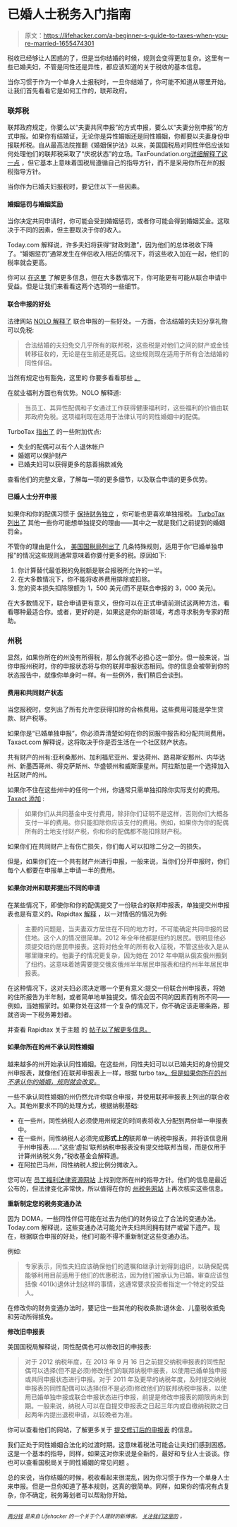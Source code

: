# 已婚人士税务入门指南

> 原文：<https://lifehacker.com/a-beginner-s-guide-to-taxes-when-you-re-married-1655474301>

税收已经够让人困惑的了，但是当你结婚的时候，规则会变得更加复杂。这里有一些已婚夫妇，不管是同性还是异性，都应该知道的关于税收的基本信息。



当你习惯于作为一个单身人士报税时，一旦你结婚了，你可能不知道从哪里开始。让我们首先看看它是如何工作的，联邦政府。

### 联邦税

联邦政府规定，你要么以“夫妻共同申报”的方式申报，要么以“夫妻分别申报”的方式申报。如果你有结婚证，无论你是异性婚姻还是同性婚姻，你都要以夫妻身份申报联邦税。自从最高法院推翻《婚姻保护法》以来，美国国税局对同性伴侣应该如何处理他们的联邦税采取了“庆祝状态”的立场。TaxFoundation.org[详细解释了这一点](http://taxfoundation.org/article/irs-issues-state-celebration-guidance-same-sex-couples-further-guidance-24-states-may-be-required) ，但它基本上意味着国税局遵循自己的指导方针，而不是采用你所在州的报税指导方针。

当你作为已婚夫妇报税时，要记住以下一些因素。

#### 婚姻惩罚与婚姻奖励

当你决定共同申请时，你可能会受到婚姻惩罚，或者你可能会得到婚姻奖金。这取决于不同的因素，但主要取决于你的收入。

Today.com 解释说，许多夫妇将获得“财政刺激”，因为他们的总体税收下降了。“婚姻惩罚”通常发生在伴侣收入相近的情况下，将这些收入加在一起，他们的税率就会更高。

你可以 [在这里](http://www.today.com/money/most-common-tax-surprises-same-sex-couples-2D79330791) 了解更多信息，但在大多数情况下，你可能更有可能从联合申请中受益。但是让我们来看看这两个选项的一些细节。

#### 联合申报的好处

法律网站 [NOLO 解释了](http://www.nolo.com/legal-encyclopedia/tax-issues-same-sex-gay-couples-32290.html) 联合申报的一些好处。一方面，合法结婚的夫妇分享礼物可以免税:

> 合法结婚的夫妇免交几乎所有的联邦税，这些税是对他们之间的财产或金钱转移征收的，无论是在生前还是死后。这些规则现在适用于所有合法结婚的同性伴侣。

当然有规定也有豁免，这里的 你要多看看那些 [。](http://www.nolo.com/legal-encyclopedia/estate-gift-tax-faq-29136.html)

在就业福利方面也有优势。NOLO 解释道:

> 当员工、其异性配偶和子女通过工作获得健康福利时，这些福利的价值由联邦政府免税。这项福利现在适用于法律认可的同性婚姻中的配偶。

TurboTax [指出了](https://turbotax.intuit.com/tax-tools/tax-tips/Family/7-Tax-Advantages-of-Getting-Married-/INF17870.html) 的一些附加优点:

*   失业的配偶可以有个人退休帐户
*   婚姻可以保护财产
*   已婚夫妇可以获得更多的慈善捐款减免

查看他们的完整文章，了解每一项的更多细节，以及联合申请的更多优势。

#### 已婚人士分开申报

如果你和你的配偶习惯于 [保持财务独立](https://lifehacker.com/how-to-manage-finances-when-you-re-shacking-up-1546952031) ，你可能也更喜欢单独报税。 [TurboTax 列出了](https://turbotax.intuit.com/tax-tools/tax-tips/Family/When-Married-Filing-Separately-Will-Save-You-Taxes/INF22492.html) 其他一些你可能想单独提交的理由——其中之一就是我们之前提到的婚姻罚金。

不管你的理由是什么， [美国国税局列出了](http://www.irs.gov/publications/p17/ch02.html) 几条特殊规则，适用于你“已婚单独申报”的情况这些规则通常意味着你要付更多的税。原因如下:

1.  你计算替代最低税的免税额是联合报税所允许的一半。
2.  在大多数情况下，你不能将收养费用排除或扣除。
3.  您的资本损失扣除限额为 1，500 美元(而不是联合申报的 3，000 美元)。

在大多数情况下，联合申请更有意义，但你可以在正式申请前测试这两种方法，看看哪种最适合你。或者，更好的是，如果这是你的新领域，考虑寻求税务专家的帮助。

### 州税

显然，如果你所在的州没有所得税，那么你就不必担心这一部分。但一般来说，当你申报州税时，你的申报状态将与你的联邦申报状态相同。你的信息会被带到你的状态报告中，就像你单身时一样。有一些例外，我们稍后会谈到。

#### 费用和共同财产状态

当您报税时，您列出了所有允许您获得扣除的合格费用。这些费用可能是学生贷款、财产税等。

如果你是“已婚单独申报”，你必须弄清楚如何在你的回报中报告和分配共同费用。Taxact.com 解释说，这将取决于你是否生活在一个社区财产状态。

共有财产的州有:亚利桑那州、加利福尼亚州、爱达荷州、路易斯安那州、内华达州、新墨西哥州、得克萨斯州、华盛顿州和威斯康星州。阿拉斯加是一个选择加入社区财产的州。

如果你不住在这些州中的任何一个州，你通常只需单独扣除你实际支付的费用。 [Taxact 添加](http://www.taxact.com/tax-information/tax-topics/q&as-for-recently-married-or-divorced-taxpayers.asp) :

> 如果你们从共同基金中支付费用，除非你们证明不是这样，否则你们大概各支付一半的费用。你只能扣除你应该支付的费用。例如，如果你为你的配偶所有的土地支付财产税，你和你的配偶都不能扣除财产税。

如果你们在共同财产上有伤亡损失，你们每人可以扣除二分之一的损失。

但是，如果你们在一个共有财产州进行申报，一般来说，当你们分开申报时，你们每个人都要在申报单上申请一半的费用。

#### 如果你对州和联邦提出不同的申请

在某些情况下，即使你和你的配偶提交了一份联合的联邦申报表，单独提交州申报表也是有意义的。Rapidtax [解释](http://www.rapidtax.com/blog/how-to-file-taxes-when-your-spouse-lives-in-a-different-state/#.VFe1ivRQ47Z) ，以一对情侣的情况为例:

> 主要的问题是，当夫妻双方居住在不同的地方时，不可能确定共同申报的居住地。这个人的情况很简单。2012 年全年他都是纽约的居民。很明显他必须提交纽约居民申报表。这将对他全年的所有收入征税，不管这些收入是从哪里赚来的。他妻子的情况更复杂，因为她在 2012 年中期从俄亥俄州搬到了纽约。这意味着她需要提交俄亥俄州半年居民申报表和纽约州半年居民申报表。

在这种情况下，这对夫妇必须决定哪一个更有意义:提交一份联合州申报表，将她的住所报告为半年制，或者简单地单独提交。情况会因不同的因素而有所不同——例如，当她搬家时。如果你处在这样一个复杂的情况下，你不确定该走哪条路，那就咨询一下税务筹划者。

并查看 Rapidtax 关于主题 的 [帖子以了解更多信息。](http://www.rapidtax.com/blog/how-to-file-taxes-when-your-spouse-lives-in-a-different-state/#.VFe1ivRQ47Z)

#### 如果你所在的州不承认同性婚姻

越来越多的州开始承认同性婚姻。在这些州，同性夫妇可以以已婚夫妇的身份提交州申报表，就像他们在联邦申报表上一样，根据 turbo tax[。但是如果你所在的州*不承认你的婚姻，规则就会改变。*](https://ttlc.intuit.com/questions/1917998-as-a-same-sex-couple-what-filing-status-should-we-choose-on-our-state-return)

一些不承认同性婚姻的州仍然允许你联合申报，并使用联邦申报表上列出的联合收入。其他州要求不同的处理方式，根据纳税基础:

*   在一些州，同性纳税人必须使用州规定的时间表将收入分配到两份单一申报表中。
*   在一些州，同性纳税人必须完成**形式上的**联邦单一纳税申报表，并将该信息用于州申报表……“这些‘虚拟’联邦纳税申报表没有提交给联邦当局，而是仅用于计算州纳税义务，”税收基金会解释道。
*   在阿拉巴马州，同性纳税人按比例分摊收入。

您可以在 [员工福利法律资源网站](http://benefitsattorney.com/charts/state-taxes-and-married-same-sex-couples/) 上找到您所在州的指导方针。他们的信息是最近公布的，但法律变化非常快，所以值得在你的 [州税务网站](http://www.irs.gov/Businesses/Small-Businesses-&-Self-Employed/State-Links-1) 上再次核实这些信息。

**重新制定您的税务变通办法**

因为 DOMA，一些同性伴侣可能在过去为他们的财务设立了合法的变通办法。Today.com 解释说，这些变通办法可能允许夫妇共同拥有财产或留下遗产。现在，根据联合申报的好处，他们可能不得不重新制定这些变通办法。

例如:

> 专家表示，同性夫妇应该确保他们的遗嘱和继承计划得到组织，以确保配偶能够利用目前适用于他们的优惠税法，因为他们被承认为已婚。审查应该包括像 401(k)退休计划这样的事情，这通常要求投资者指定一个特定的受益人。

在修改你的财务变通办法时，要记住一些其他的税收条款:退休金、儿童税收抵免和劳动所得抵免。

**修改旧申报表**

美国国税局解释说，同性配偶也可以修改旧的申报表:

> 对于 2012 纳税年度，在 2013 年 9 月 16 日之前提交纳税申报表的同性配偶可以选择(但不是必须)修改他们的联邦纳税申报表，以使用已婚单独申报或共同申报状态进行申报。对于 2011 年及更早的纳税年度，及时提交纳税申报表的同性配偶可以选择(但不是必须)修改他们的联邦纳税申报表，以使用已婚单独申报或联合申报状态进行申报，前提是修改申报表的期限尚未到期。一般来说，纳税人可以在自提交申报表之日起三年内或自缴纳税款之日起两年内提出退税申请，以较晚者为准。

你可以查看他们的网站，了解更多关于 [提交修订后的申报表](http://www.irs.gov/taxtopics/tc308.html) 的信息。

我们正处于同性婚姻合法化的过渡时期。这意味着税法可能会让夫妇们感到困惑。这是一个基本的指导，同样，如果这对你来说是全新的，最好和专业人士谈谈。你也可以查看国税局关于同性婚姻的常见问题 。

总的来说，当你结婚的时候，税收看起来很混乱，因为你习惯于作为一个单身人士来申报。但是一旦你知道了基本规则，这真的很简单。同样，如果你的情况有点复杂，你不确定，税务筹划者可以帮助你开始。

* * *

[*<small>两分钱</small>*](http://twocents.lifehacker.com/) *<small>是来自 Lifehacker 的一个关于个人理财的新博客。</small>* [*<small>关注我们这里的</small>*](https://twitter.com/TwoCentsLH) <small>*。*</small>